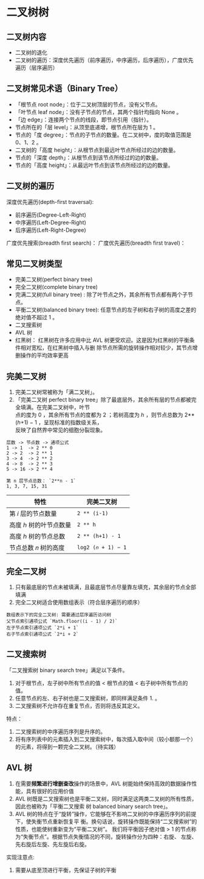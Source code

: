 # 二叉树树

## 二叉树内容
- 二叉树的退化
- 二叉树的遍历：深度优先遍历（前序遍历，中序遍历，后序遍历），广度优先遍历（层序遍历）


## 二叉树常见术语（Binary Tree）
- 「根节点 root node」：位于二叉树顶层的节点，没有父节点。
- 「叶节点 leaf node」：没有子节点的节点，其两个指针均指向 None 。
- 「边 edge」：连接两个节点的线段，即节点引用（指针）。
- 节点所在的「层 level」：从顶至底递增，根节点所在层为 1 。
- 节点的「度 degree」：节点的子节点的数量。在二叉树中，度的取值范围是 0、1、2 。
- 二叉树的「高度 height」：从根节点到最远叶节点所经过的边的数量。
- 节点的「深度 depth」：从根节点到该节点所经过的边的数量。
- 节点的「高度 height」：从最远叶节点到该节点所经过的边的数量。


## 二叉树的遍历
深度优先遍历(depth-first traversal):
  - 前序遍历(Degree-Left-Right)
  - 中序遍历(Left-Degree-Right)
  - 后序遍历(Left-Right-Degree)

广度优先搜索(breadth first search)：
广度优先遍历(breadth first travel)：


## 常见二叉树类型
- 完美二叉树(perfect binary tree)
- 完全二叉树(complete binary tree)
- 完满二叉树(full binary tree) : 除了叶节点之外，其余所有节点都有两个子节点。
- 平衡二叉树(balanced binary tree):  任意节点的左子树和右子树的高度之差的绝对值不超过 1 。
- 二叉搜索树
- AVL 树
- 红黑树： 红黑树在许多应用中比 AVL 树更受欢迎。这是因为红黑树的平衡条件相对宽松，在红黑树中插入与删
除节点所需的旋转操作相对较少，其节点增删操作的平均效率更高


## 完美二叉树   
1. 完美二叉树常被称为「满二叉树」。 
2. 「完美二叉树 perfect binary tree」除了最底层外，其余所有层的节点都被完全填满。在完美二叉树中，叶节   
点的度为 0 ，其余所有节点的度都为 2 ；若树高度为 ℎ ，则节点总数为 2**(ℎ+1) − 1 ，呈现标准的指数级关系，   
反映了自然界中常见的细胞分裂现象。

```
层数 -> 节点数 -> 通项公式
1 -> 1  -> 2 ** 0
2 -> 2  -> 2 ** 1
3 -> 4  -> 2 ** 2
4 -> 8  -> 2 ** 3
5 -> 16 -> 2 ** 4

第 n 层节点总数： `2**n - 1`
1, 3, 7, 15, 31
```

|              特性                        |             完美二叉树          |
| ---------------------------------------- | ------------------------------ |
| 第 𝑖 层的节点数量                          | `2 ** (i-1) `                  |
| 高度 ℎ 树的叶节点数量                     |  `2 ** h`                      |
| 高度 ℎ 树的节点总数                       |  `2 ** (h+1) - 1`              |
| 节点总数 𝑛 树的高度                       |  `log2 (𝑛 + 1) − 1`            |


## 完全二叉树
1. 只有最底层的节点未被填满，且最底层节点尽量靠左填充，其余层的节点全部填满
2. 完全二叉树适合使用数组表示（符合层序遍历的顺序）

```
数组表示下的完全二叉树: 需要通过层序遍历访问树
父节点索引通项公式 `Math.floor((i - 1) / 2)`
左子节点索引通项公式 `2*i + 1`
右子节点索引通项公式 `2*i + 2`
```


## 二叉搜索树
「二叉搜索树 binary search tree」满足以下条件。
1. 对于根节点，左子树中所有节点的值 < 根节点的值 < 右子树中所有节点的值。
2. 任意节点的左、右子树也是二叉搜索树，即同样满足条件 1. 。
3. 二叉搜索树不允许存在重复节点，否则将违反其定义。

特点：
1. 二叉搜索树的中序遍历序列是升序的。
2. 将有序列表中的元素插入到二叉搜索树中，每次插入取中间（较小额那一个）的元素，将得到一颗完全二叉树。（待实践）


## AVL 树
1. 在需要**频繁进行增删查改**操作的场景中，AVL 树能始终保持高效的数据操作性能，具有很好的应用价值
2. AVL 树既是二叉搜索树也是平衡二叉树，同时满足这两类二叉树的所有性质，因此也被称为「平衡二叉搜索
树 balanced binary search tree」。
3. AVL 树的特点在于“旋转”操作，它能够在不影响二叉树的中序遍历序列的前提下，使失衡节点重新恢复平
衡。换句话说，旋转操作既能保持“二叉搜索树”的性质，也能使树重新变为“平衡二叉树”。
我们将平衡因子绝对值 > 1 的节点称为“失衡节点”。根据节点失衡情况的不同，旋转操作分为四种：右旋、
左旋、先右旋后左旋、先左旋后右旋。

实现注意点:
1. 需要从底至顶进行平衡，先保证子树的平衡